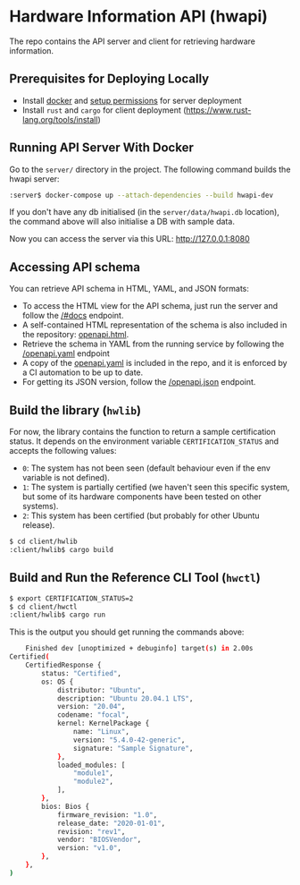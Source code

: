 # Hardware Information API (hwapi)

The repo contains the API server and client for retrieving hardware information.


## Prerequisites for Deploying Locally

* Install [docker](https://docs.docker.com/engine/install/ubuntu/) and [setup permissions](https://docs.docker.com/engine/install/linux-postinstall/) for server deployment
* Install `rust` and `cargo` for client deployment (https://www.rust-lang.org/tools/install)


## Running API Server With Docker

Go to the `server/` directory in the project. The following command builds the hwapi server:

```bash
:server$ docker-compose up --attach-dependencies --build hwapi-dev
```

If you don't have any db initialised (in the `server/data/hwapi.db` location), the command above will also initialise a DB with sample data.

Now you can access the server via this URL: http://127.0.0.1:8080

## Accessing API schema

You can retrieve API schema in HTML, YAML, and JSON formats:

- To access the HTML view for the API schema, just run the server and follow the [/#docs](http://127.0.0.1:8080/#docs) endpoint.
- A self-contained HTML representation of the schema is also included in the repository: [openapi.html](./server/schemas/openapi.html).
- Retrieve the schema in YAML from the running service by following the [/openapi.yaml](http://127.0.0.1:8080/v1/openapi.yaml) endpoint
- A copy of the [openapi.yaml](./server/schemas/openapi.yaml) is included in the repo, and it is enforced by a CI automation to be up to date.
- For getting its JSON version, follow the [/openapi.json](http://127.0.0.1:8080/openapi.json) endpoint.


## Build the library (`hwlib`)

For now, the library contains the function to return a sample certification status. It depends on the environment variable `CERTIFICATION_STATUS` and accepts the following values:

* `0`: The system has not been seen (default behaviour even if the env variable is not defined).
* `1`: The system is partially certified (we haven't seen this specific system, but some of its hardware components have been tested on other systems).
* `2`: This system has been certified (but probably for other Ubuntu release).

```bash
$ cd client/hwlib
:client/hwlib$ cargo build
```


## Build and Run the Reference CLI Tool (`hwctl`)

```bash
$ export CERTIFICATION_STATUS=2
$ cd client/hwctl
:client/hwlib$ cargo run
```

This is the output you should get running the commands above:

```bash
    Finished dev [unoptimized + debuginfo] target(s) in 2.00s
Certified(
    CertifiedResponse {
        status: "Certified",
        os: OS {
            distributor: "Ubuntu",
            description: "Ubuntu 20.04.1 LTS",
            version: "20.04",
            codename: "focal",
            kernel: KernelPackage {
                name: "Linux",
                version: "5.4.0-42-generic",
                signature: "Sample Signature",
            },
            loaded_modules: [
                "module1",
                "module2",
            ],
        },
        bios: Bios {
            firmware_revision: "1.0",
            release_date: "2020-01-01",
            revision: "rev1",
            vendor: "BIOSVendor",
            version: "v1.0",
        },
    },
)
```

